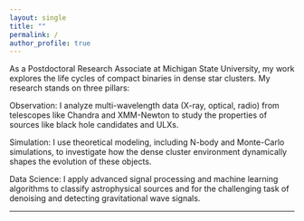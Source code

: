 ```yaml
---
layout: single
title: ""
permalink: /
author_profile: true
---
```


As a Postdoctoral Research Associate at Michigan State University, my work explores the life cycles of compact binaries in dense star clusters. My research stands on three pillars:

Observation: I analyze multi-wavelength data (X-ray, optical, radio) from telescopes like Chandra and XMM-Newton to study the properties of sources like black hole candidates and ULXs.

Simulation: I use theoretical modeling, including N-body and Monte-Carlo simulations, to investigate how the dense cluster environment dynamically shapes the evolution of these objects.

Data Science: I apply advanced signal processing and machine learning algorithms to classify astrophysical sources and for the challenging task of denoising and detecting gravitational wave signals.

---
